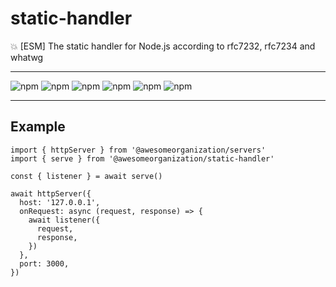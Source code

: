 # static-handler

:boom: [ESM] The static handler for Node.js according to rfc7232, rfc7234 and whatwg

---

![npm](https://img.shields.io/david/awesomeorganization/static-handler)
![npm](https://img.shields.io/npm/v/@awesomeorganization/static-handler)
![npm](https://img.shields.io/npm/dt/@awesomeorganization/static-handler)
![npm](https://img.shields.io/npm/l/@awesomeorganization/static-handler)
![npm](https://img.shields.io/bundlephobia/minzip/@awesomeorganization/static-handler)
![npm](https://img.shields.io/bundlephobia/min/@awesomeorganization/static-handler)

---

## Example

```
import { httpServer } from '@awesomeorganization/servers'
import { serve } from '@awesomeorganization/static-handler'

const { listener } = await serve()

await httpServer({
  host: '127.0.0.1',
  onRequest: async (request, response) => {
    await listener({
      request,
      response,
    })
  },
  port: 3000,
})
```
